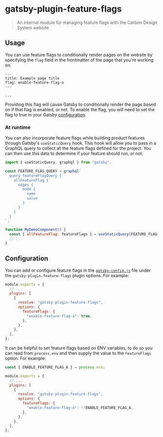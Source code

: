 # gatsby-plugin-feature-flags

> An internal module for managing feature flags with the Carbon Design System
> website

## Usage

You can use feature flags to conditionally render pages on the website by
specifying the `flag` field in the frontmatter of the page that you're working
on.

```mdx
---
title: Example page title
flag: enable-feature-flag-a
---

...
```

Providing this flag will cause Gatsby to conditionally render the page based on
if that flag is enabled, or not. To enable the flag, you will need to
set the flag to true in your Gatsby [configuration](#configuration).

### At runtime

You can also incorporate feature flags while building product features through
Gatsby's `useStaticQuery` hook. This hook will allow you to pass in a GraphQL
query to collect all the feature flags defined for the project. You can then
use this data to determine if your feature should run, or not.

```js
import { useStaticQuery, graphql } from "gatsby";

const FEATURE_FLAG_QUERY = graphql`
  query featureFlagQuery {
    allFeatureFlag {
      edges {
        node {
          name
          value
        }
      }
    }
  }
`;

function MyDemoComponent() {
  const { allFeatureFlag: featureFlags } = useStaticQuery(FEATURE_FLAG_QUERY);
  // ...
}
```

## Configuration

You can add or configure feature flags in the
[`gatsby-config.js`](../gatsby-config.js) file under the
`gatsby-plugin-feature-flags` plugin options. For example:

```js
module.exports = {
  // ...
  plugins: [
    {
      resolve: "gatsby-plugin-feature-flags",
      options: {
        featureFlags: {
          "enable-feature-flag-a": true,
        },
      },
    },
  ],
};
```

It can be helpful to set feature flags based on ENV variables, to do so you can
read from `process.env` and then supply the value to the `featureFlags` option.
For example:

```js
const { ENABLE_FEATURE_FLAG_A } = process.env;

module.exports = {
  // ...
  plugins: [
    {
      resolve: "gatsby-plugin-feature-flags",
      options: {
        featureFlags: {
          "enable-feature-flag-a": !!ENABLE_FEATURE_FLAG_A,
        },
      },
    },
  ],
};
```
